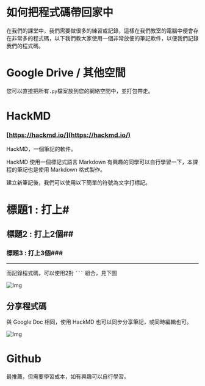 # 如何把程式碼帶回家中

在我們的課堂中，我們需要做很多的練習或記錄，這樣在我們教室的電腦中便會存在非常多的程式碼，以下我們教大家使用一個非常放便的筆記軟件，以便我們記錄我們的程式碼。

# Google Drive / 其他空間
您可以直接把所有`.py`檔案放到您的網絡空間中，並打包帶走。

# HackMD 
### [https://hackmd.io/](https://hackmd.io/)

HackMD，一個筆記的軟件。

HackMD 使用一個標記式語言 Markdown 有興趣的同學可以自行學習一下，本課程的筆記也是使用 Markdown 格式製作。

建立新筆記後，我們可以使用以下簡單的符號為文字打標記。


# 標題1 : 打上#
## 標題2 : 打上2個##
### 標題3 : 打上3個###

---

而記錄程式碼，可以使用2對 ` ``` ` 組合，見下圖

![Img](https://cdn.jsdelivr.net/gh/mhk00123/my-img@main/2024/202503100055066.png)


## 分享程式碼
與 Google Doc 相同，使用 HackMD 也可以同步分享筆記，或同時編輯也可。

![Img](https://cdn.jsdelivr.net/gh/mhk00123/my-img@main/2024/202503100056301.png)

# Github
最推薦，但需要學習成本，如有興趣可以自行學習。